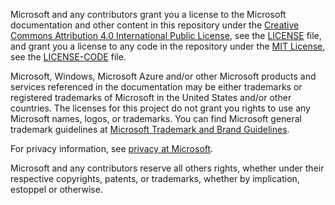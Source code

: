 Microsoft and any contributors grant you a license to the Microsoft documentation and other content
in this repository under the [Creative Commons Attribution 4.0 International Public License](https://creativecommons.org/licenses/by/4.0/legalcode),
see the [LICENSE](LICENSE) file, and grant you a license to any code in the repository under the [MIT License](https://opensource.org/licenses/MIT), see the
[LICENSE-CODE](LICENSE-CODE) file.

Microsoft, Windows, Microsoft Azure and/or other Microsoft products and services referenced in the documentation
may be either trademarks or registered trademarks of Microsoft in the United States and/or other countries.
The licenses for this project do not grant you rights to use any Microsoft names, logos, or trademarks. 
You can find Microsoft general trademark guidelines at [Microsoft Trademark and Brand Guidelines](https://www.microsoft.com/en-us/legal/intellectualproperty/trademarks).

For privacy information, see [privacy at Microsoft](https://privacy.microsoft.com).

Microsoft and any contributors reserve all others rights, whether under their respective copyrights, patents,
or trademarks, whether by implication, estoppel or otherwise.
